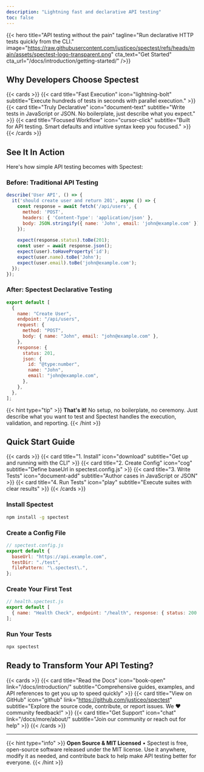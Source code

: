 ```yaml
---
description: "Lightning fast and declarative API testing"
toc: false
---
```


{{< hero title="API testing without the pain" tagline="Run declarative HTTP tests quickly from the CLI." image="https://raw.githubusercontent.com/justiceo/spectest/refs/heads/main/assets/spectest-logo-transparent.png" cta_text="Get Started" cta_url="/docs/introduction/getting-started/" />}}

## Why Developers Choose Spectest

{{< cards >}}
{{< card title="Fast Execution" icon="lightning-bolt" subtitle="Execute hundreds of tests in seconds with parallel execution." >}}
{{< card title="Truly Declarative" icon="document-text" subtitle="Write tests in JavaScript or JSON. No boilerplate, just describe what you expect." >}}
{{< card title="Focused Workflow" icon="cursor-click" subtitle="Built for API testing. Smart defaults and intuitive syntax keep you focused." >}}
{{< /cards >}}

## See It In Action

Here's how simple API testing becomes with Spectest:

### Before: Traditional API Testing
```javascript
describe('User API', () => {
  it('should create user and return 201', async () => {
    const response = await fetch('/api/users', {
      method: 'POST',
      headers: { 'Content-Type': 'application/json' },
      body: JSON.stringify({ name: 'John', email: 'john@example.com' })
    });
    
    expect(response.status).toBe(201);
    const user = await response.json();
    expect(user).toHaveProperty('id');
    expect(user.name).toBe('John');
    expect(user.email).toBe('john@example.com');
  });
});
```

### After: Spectest Declarative Testing
```js
export default [
  {
    name: "Create User",
    endpoint: "/api/users",
    request: {
      method: "POST",
      body: { name: "John", email: "john@example.com" },
    },
    response: {
      status: 201,
      json: {
        id: "@type:number",
        name: "John",
        email: "john@example.com",
      },
    },
  },
];
```

{{< hint type="tip" >}}
**That's it!** No setup, no boilerplate, no ceremony. Just describe what you want to test and Spectest handles the execution, validation, and reporting.
{{< /hint >}}

## Quick Start Guide

{{< cards >}}
{{< card title="1. Install" icon="download" subtitle="Get up and running with the CLI" >}}
{{< card title="2. Create Config" icon="cog" subtitle="Define baseUrl in spectest.config.js" >}}
{{< card title="3. Write Tests" icon="document-add" subtitle="Author cases in JavaScript or JSON" >}}
{{< card title="4. Run Tests" icon="play" subtitle="Execute suites with clear results" >}}
{{< /cards >}}

### Install Spectest
```bash
npm install -g spectest
```
### Create a Config File
```js
// spectest.config.js
export default {
  baseUrl: "https://api.example.com",
  testDir: "./test",
  filePattern: "\.spectest\.",
};
```


### Create Your First Test
```js
// health.spectest.js
export default [
  { name: "Health Check", endpoint: "/health", response: { status: 200 } },
];
```

### Run Your Tests
```bash
npx spectest
```

## Ready to Transform Your API Testing?

{{< cards >}}
{{< card title="Read the Docs" icon="book-open" link="/docs/introduction/" subtitle="Comprehensive guides, examples, and API references to get you up to speed quickly" >}}
{{< card title="View on GitHub" icon="github" link="https://github.com/justiceo/spectest" subtitle="Explore the source code, contribute, or report issues. We ❤️ community feedback!" >}}
{{< card title="Get Support" icon="chat" link="/docs/more/about/" subtitle="Join our community or reach out for help" >}}
{{< /cards >}}

---

{{< hint type="info" >}}
**Open Source & MIT Licensed** • Spectest is free, open-source software released under the MIT license. Use it anywhere, modify it as needed, and contribute back to help make API testing better for everyone.
{{< /hint >}}
